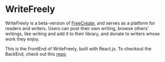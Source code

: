 # WriteFreely

WriteFreely is a beta-version of <a href="https://github.com/Matt-Eva/FreeCreate">FreeCreate</a>, and serves as a platform for readers and writers. Users can post their own writing, browse others' writings, like writing and add it to their library, and donate to writers whose work they enjoy.

This is the FrontEnd of WriteFreely, built with React.js. To checkout the BackEnd, check out this <a href="https://github.com/Matt-Eva/phase-3-sinatra-react-project" target="blank" rel="noreferrer noopener">repo</a>.
